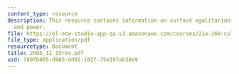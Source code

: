 ```yaml
---
content_type: resource
description: This resource contains information on surface egalitarianism, culture,
  and power.
file: https://ol-ocw-studio-app-qa.s3.amazonaws.com/courses/21a-260-culture-embodiment-and-the-senses-fall-2005/7807b065d983dd82102f75e397ab38e9_2005_11_15rev.pdf
file_type: application/pdf
resourcetype: Document
title: 2005_11_15rev.pdf
uid: 7807b065-d983-dd82-102f-75e397ab38e9
---
```

